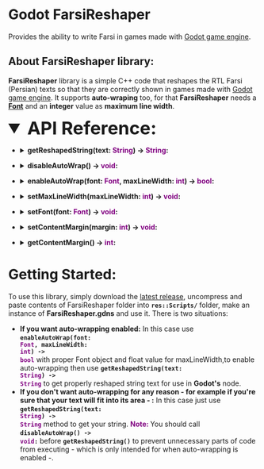 # Godot FarsiReshaper
Provides the ability to write Farsi in games made with [Godot game engine](https://godotengine.org/).

## About FarsiReshaper library:
**FarsiReshaper** library is a simple C++ code that reshapes the RTL Farsi (Persian) texts so that they are correctly shown in games made with [Godot game engine](https://godotengine.org/). It supports **auto-wraping** too, for that **FarsiReshaper** needs a [**Font**](https://docs.godotengine.org/en/stable/classes/class_font.html) and an **integer** value as **maximum line width**.


<details open> <summary style="font-weight:bold;font-size:36px">API Reference:</summary>

* <details> <summary style="font-weight:bold"> getReshapedString(text: <span style="color:purple">String</span>) -> <span style="color:purple">String</span>:</summary> <ul style="list-style-type:none;">
This is the main method which you use to get properly reshaped Farsi text. It gets a **text** parameter of type <span style="color:purple;font-weight:bold">String</span> and reshapes it to be correctly shown.
</ul>

* <details> <summary style="font-weight:bold"> disableAutoWrap() -> <span style="color:purple">void</span>:</summary> <ul style="list-style-type:none;">

Disables auto-wapping, useful for short texts.
</ul>

* <details> <summary style="font-weight:bold"> enableAutoWrap(font: <span style="color:purple">Font</span>, maxLineWidth: <span style="color:purple">int</span>) -> <span style="color:purple">bool</span>:</summary> <ul style="list-style-type:none;">

Enables auto-wrapping and sets **font** and **maxLineWidth** property used in auto-wrapping. If **font** is **null** or **maxLineWidth** is 0, returns <span style="color:purple;font-weight:bold">false</span> and disables auto-wrapping, otherwise returns <span style="color:purple;font-weight:bold">true</span> and auto-wrapping is enabled.
</ul>


* <details> <summary style="font-weight:bold"> setMaxLineWidth(maxLineWidth: <span style="color:purple">int</span>) -> <span style="color:purple">void</span>:</summary> <ul style="list-style-type:none;">
Sets **maxLineWidth** property, no effects on reshaping result if auto wrapping is disabled.

</ul>

* <details> <summary style="font-weight:bold"> setFont(font: <span style="color:purple">Font</span>) -> <span style="color:purple">void</span>:</summary> <ul style="list-style-type:none;">
Sets **font** property, no effects on reshaping result if auto wrapping is disabled.
</ul>

* <details> <summary style="font-weight:bold"> setContentMargin(margin: <span style="color:purple">int</span>) -> <span style="color:purple">void</span>:</summary> <ul style="list-style-type:none;">
Sets **contentMargin** property, no effects on reshaping result if auto wrapping is disabled.
</ul>

* <details> <summary style="font-weight:bold"> getContentMargin() -> <span style="color:purple">int</span>:</summary> <ul style="list-style-type:none;">
Returns **contentMargin** value.
</ul>

</details>

# Getting Started:
To use this library, simply download the [latest release](https://github.com/alirezah95/GodotFarsiReshaper/releases), uncompress and paste contents of FarsiReshaper folder into **`res::Scripts/`** folder, make an instance of **FarsiReshaper.gdns** and use it. There is two situations:
* **If you want auto-wrapping enabled:** In this case use <code style="font-weight:bold">enableAutoWrap(font: <span style="color:purple">Font</span>, maxLineWidth: <span style="color:purple">int</span>) -> <span style="color:purple">bool</span></code> with proper Font object and float value for maxLineWidth,to enable auto-wrapping then use <code style="font-weight:bold">getReshapedString(text: <span style="color:purple">String</span>) -> <span style="color:purple">String</span></code> to get properly reshaped string text for use in **Godot's** node.
* **If you don't want auto-wrapping for any reason - for example if you're sure that your text will fit into its area - :** In this case just use <code style="font-weight:bold">getReshapedString(text: <span style="color:purple">String</span>) -> <span style="color:purple">String</span></code> method to get your string.
<span style="color:purple;font-weight:bold">Note: </span>You should call <code style="font-weight:bold">disableAutoWrap() -> <span style="color:purple">void</span>:</code> before **```getReshapedString()```** to prevent unnecessary parts of code from executing - which is only intended for when auto-wrapping is enabled -.